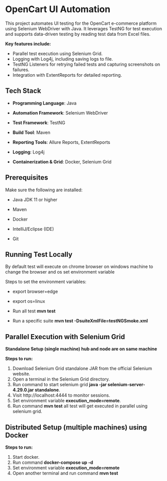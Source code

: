 # **OpenCart UI Automation**

This project automates UI testing for the OpenCart e-commerce platform using Selenium WebDriver with Java. It leverages TestNG for test execution and supports data-driven testing by reading test data from Excel files.

**Key features include:**

* Parallel test execution using Selenium Grid.
* Logging with Log4j, including saving logs to file.
* TestNG Listeners for retrying failed tests and capturing screenshots on failures.
* Integration with ExtentReports for detailed reporting.

## **Tech Stack**

* **Programming Language**: Java

* **Automation Framework**: Selenium WebDriver

* **Test Framework**: TestNG

* **Build Tool**: Maven

* **Reporting Tools**: Allure Reports, ExtentReports

* **Logging**: Log4j

* **Containerization & Grid**: Docker, Selenium Grid

## **Prerequisites**

Make sure the following are installed:

* Java JDK 11 or higher

* Maven

* Docker

* IntelliJ/Eclipse (IDE)

* Git


## **Running Test Locally**

By default test will execute on chrome browser on windows machine to change the browser and os set environment variable

Steps to set the environment variables:
* export browser=edge
* export os=linux

* Run all test  **mvn test**
* Run a specific suite **mvn test -DsuiteXmlFile=testNGSmoke.xml**

## **Parallel Execution with Selenium Grid**

**Standalone Setup (single machine) hub and node are on same machine**

**Steps to run:**

1. Download Selenium Grid standalone JAR from the official Selenium website.
2. Open a terminal in the Selenium Grid directory.
3. Run command to start selenium grid **java -jar selenium-server-4.29.0.jar standalone**.
4. Visit http://localhost:4444 to monitor sessions.
5. Set environment variable **execution_mode=remote**.
6. Run command **mvn test** all test will get executed in parallel using selenium grid.

## **Distributed Setup (multiple machines) using Docker**
**Steps to run:**
1. Start docker.
2. Run command **docker-compose up -d**
3. Set environment variable **execution_mode=remote**
3. Open another terminal and run command **mvn test**



